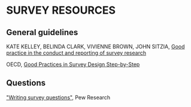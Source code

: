 # SURVEY RESOURCES

## General guidelines

KATE KELLEY, BELINDA CLARK, VIVIENNE BROWN, JOHN SITZIA, [Good practice in the conduct and reporting of survey research](https://academic.oup.com/intqhc/article/15/3/261/1856193)

OECD, [Good Practices in Survey Design Step-by-Step 
](https://www.oecd-ilibrary.org/docserver/9789264167179-6-en.pdf?expires=1695736132&id=id&accname=guest&checksum=49B2D826520AC338EFD1BD89FF44ED67)

## Questions

["Writing survey questions"](https://www.pewresearch.org/our-methods/u-s-surveys/writing-survey-questions/), Pew Research
